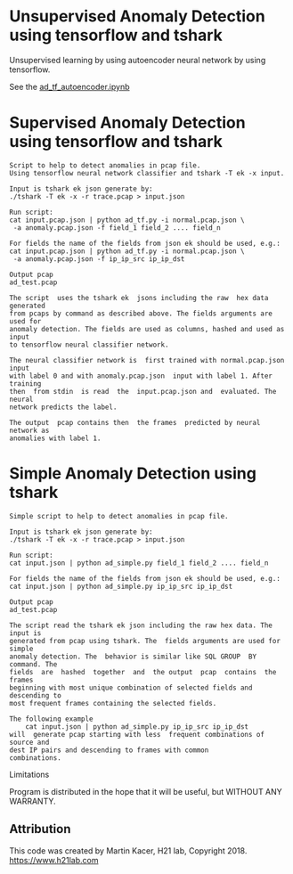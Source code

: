 # Unsupervised Anomaly Detection using tensorflow and tshark
Unsupervised learning by using autoencoder neural network by using tensorflow.

See the [ad_tf_autoencoder.ipynb](https://github.com/H21lab/Anomaly-Detection/blob/master/ad_tf_autoencoder.ipynb)


# Supervised Anomaly Detection using tensorflow and tshark
```shell-session
Script to help to detect anomalies in pcap file.
Using tensorflow neural network classifier and tshark -T ek -x input.

Input is tshark ek json generate by:
./tshark -T ek -x -r trace.pcap > input.json

Run script:
cat input.pcap.json | python ad_tf.py -i normal.pcap.json \
 -a anomaly.pcap.json -f field_1 field_2 .... field_n

For fields the name of the fields from json ek should be used, e.g.:
cat input.pcap.json | python ad_tf.py -i normal.pcap.json \
 -a anomaly.pcap.json -f ip_ip_src ip_ip_dst

Output pcap
ad_test.pcap

The script  uses the tshark ek  jsons including the raw  hex data generated
from pcaps by command as described above. The fields arguments are used for
anomaly detection. The fields are used as columns, hashed and used as input
to tensorflow neural classifier network.

The neural classifier network is  first trained with normal.pcap.json input
with label 0 and with anomaly.pcap.json  input with label 1. After training
then  from stdin  is read  the  input.pcap.json and  evaluated. The  neural
network predicts the label.

The output  pcap contains then  the frames  predicted by neural  network as
anomalies with label 1.
```

# Simple Anomaly Detection using tshark
```shell-session
Simple script to help to detect anomalies in pcap file.

Input is tshark ek json generate by:
./tshark -T ek -x -r trace.pcap > input.json

Run script:
cat input.json | python ad_simple.py field_1 field_2 .... field_n

For fields the name of the fields from json ek should be used, e.g.:
cat input.json | python ad_simple.py ip_ip_src ip_ip_dst

Output pcap
ad_test.pcap

The script read the tshark ek json including the raw hex data. The input is
generated from pcap using tshark. The  fields arguments are used for simple
anomaly detection. The  behavior is similar like SQL GROUP  BY command. The
fields  are  hashed  together  and  the output  pcap  contains  the  frames
beginning with most unique combination of selected fields and descending to
most frequent frames containing the selected fields.

The following example
    cat input.json | python ad_simple.py ip_ip_src ip_ip_dst
will  generate pcap starting with less  frequent combinations of source and
dest IP pairs and descending to frames with common
combinations.
```

Limitations

Program is distributed in the hope that it will be useful, but WITHOUT ANY WARRANTY.

## Attribution

This code was created by Martin Kacer, H21 lab, Copyright 2018.
https://www.h21lab.com

